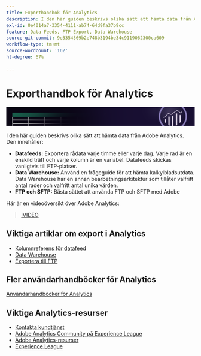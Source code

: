 ```yaml
---
title: Exporthandbok för Analytics
description: I den här guiden beskrivs olika sätt att hämta data från Adobe Analytics med hjälp av dataflöden och Data Warehouse.
exl-id: 0e4014a7-3354-4111-ab74-64d9fa37b9cc
feature: Data Feeds, FTP Export, Data Warehouse
source-git-commit: 9e3354569b2e748b3194be34c9119062300ca609
workflow-type: tm+mt
source-wordcount: '162'
ht-degree: 67%

---
```


# Exporthandbok för Analytics

![Banderoll](../../assets/doc_banner_export.png)

I den här guiden beskrivs olika sätt att hämta data från Adobe Analytics. Den innehåller:

* **Datafeeds:** Exportera rådata varje timme eller varje dag. Varje rad är en enskild träff och varje kolumn är en variabel. Datafeeds skickas vanligtvis till FTP-platser.
* **Data Warehouse:** Använd en frågeguide för att hämta kalkylbladsutdata. Data Warehouse har en annan bearbetningsarkitektur som tillåter valfritt antal rader och valfritt antal unika värden.
* **FTP och SFTP:** Bästa sättet att använda FTP och SFTP med Adobe

Här är en videoöversikt över Adobe Analytics:

>[!VIDEO](https://video.tv.adobe.com/v/27429/?quality=12)

## Viktiga artiklar om export i Analytics

* [Kolumnreferens för datafeed](/help/export/analytics-data-feed/c-df-contents/datafeeds-reference.md)
* [Data Warehouse](data-warehouse/data-warehouse.md)
* [Exportera till FTP](ftp-and-sftp/ftp-overview.md)

## Fler användarhandböcker för Analytics

[Användarhandböcker för Analytics](https://experienceleague.adobe.com/docs/analytics.html)

## Viktiga Analytics-resurser

* [Kontakta kundtjänst](https://experienceleague.adobe.com/?support-solution=Analytics&amp;lang=sv#support)
* [Adobe Analytics Community på Experience League](https://experienceleaguecommunities.adobe.com/t5/adobe-analytics/ct-p/adobe-analytics-community)
* [Adobe Analytics-resurser](https://experienceleaguecommunities.adobe.com/t5/adobe-analytics-discussions/adobe-analytics-resources/m-p/276666)
* [Experience League](https://landing.adobe.com/experience-league/)
